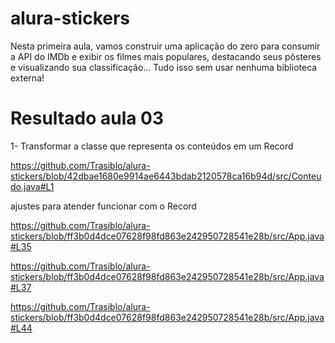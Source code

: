 # alura-stickers
Nesta primeira aula, vamos construir uma aplicação do zero para consumir a API do IMDb e exibir os filmes mais populares, destacando seus pôsteres e visualizando sua classificação... Tudo isso sem usar nenhuma biblioteca externa!

# Resultado aula 03

1- Transformar a classe que representa os conteúdos em um Record

https://github.com/Trasiblo/alura-stickers/blob/42dbae1680e9914ae6443bdab2120578ca16b94d/src/Conteudo.java#L1 

ajustes para atender funcionar com o Record

https://github.com/Trasiblo/alura-stickers/blob/ff3b0d4dce07628f98fd863e242950728541e28b/src/App.java#L35

https://github.com/Trasiblo/alura-stickers/blob/ff3b0d4dce07628f98fd863e242950728541e28b/src/App.java#L37

https://github.com/Trasiblo/alura-stickers/blob/ff3b0d4dce07628f98fd863e242950728541e28b/src/App.java#L44
